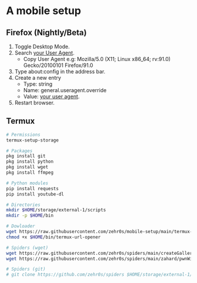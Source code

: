 # A mobile setup

## Firefox (Nightly/Beta)
1. Toggle Desktop Mode.
2. Search [your User Agent](https://duckduckgo.com/?q=my+user+agent&ia=answer).
    - Copy User Agent e.g: Mozilla/5.0 (X11; Linux x86_64; rv:91.0) Gecko/20100101 Firefox/91.0
3. Type about:config in the address bar.
4. Create a new entry
    - Type: string
    - Name: general.useragent.override
    - Value: [your user agent](https://duckduckgo.com/?q=my+user+agent&ia=answer).
5. Restart browser.

## Termux
```bash
# Permissions
termux-setup-storage

# Packages
pkg install git
pkg install python
pkg install wget
pkg install ffmpeg

# Python modules
pip install requests
pip install youtube-dl

# Directories
mkdir $HOME/storage/external-1/scripts
mkdir -p $HOME/bin

# Dowloader
wget https://raw.githubusercontent.com/zehr0s/mobile-setup/main/termux-url-opener -O $HOME/bin/termux-url-opener
chmod +x $HOME/bin/termux-url-opener

# Spiders (wget)
wget https://raw.githubusercontent.com/zehr0s/spiders/main/createGallery -O $HOME/storage/external-1/scripts/createGallery.py
wget https://raw.githubusercontent.com/zehr0s/spiders/main/zahard/pwnWindBreaker -O $HOME/storage/external-1/scripts/pwnWindBreaker.py

# Spiders (git)
# git clone https://github.com/zehr0s/spiders $HOME/storage/external-1/scripts/spiders
```
